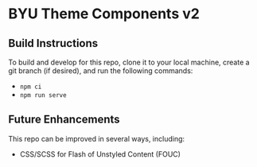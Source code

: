# BYU Theme Components v2

## Build Instructions

To build and develop for this repo, clone it to your local machine, create a git branch (if desired), and run the following commands:

- `npm ci`
- `npm run serve`

## Future Enhancements

This repo can be improved in several ways, including:

- CSS/SCSS for Flash of Unstyled Content (FOUC)
